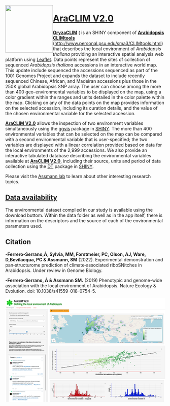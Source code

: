 [<img align="left" width="150" height="150" src="https://github.com/CLIMtools/AraCLIM/blob/master/www/OryzaCLIMlogo.png">]("OryzaCLIM")

# [AraCLIM V2.0](https://gramene.org/CLIMtools// "OryzaCLIM")
[**OryzaCLIM**](https://gramene.org/CLIMtools//) ( is an SHINY component of [**Arabidopsis CLIMtools**](http://www.CLIMtools.org) (http://www.personal.psu.edu/sma3/CLIMtools.html) that describes the local environment of *Arabidopsis thaliana* providing an interactive spatial analysis web platform using [Leaflet](https://rstudio.github.io/leaflet/shiny.html). Data points represent the sites of collection of sequenced *Arabidopsis thaliana* accessions in an interactive world map. This update include sequenced the accessions sequenced as part of the 1001 Genomes Project and expands the dataset to include recently sequenced Chinese, African, and Madeiran accessions plus those in the 250K global Arabidopsis SNP array. The user can choose among the more than 400 geo-environmental variables to be displayed on the map, using a color gradient within the ranges and units detailed in the color palette within the map. Clicking on any of the data points on the map provides information on the selected accession, including its curation details, and the value of the chosen environmental variable for the selected accession.

[**AraCLIM V2.0**](https://gramene.org/CLIMtools/arabidopsis_v2.0/AraCLIM-V2/) allows  the inspection of two environment variables simultaneously using the [ggvis](https://ggvis.rstudio.com/interactivity.html)  package in [SHINY](https://shiny.rstudio.com/). The more than 400 environmental variables that can be selected on the map can be compared with a second environmental variable that is user-specified; the two variables are displayed with a linear correlation provided based on data for the local environments of the 2,999 accessions. We also provide an interactive tabulated database describing the environmental variables available at [**AraCLIM V2.0**](https://rstudio.aws.science.psu.edu:3838/aaf11/AraCLIM/), including their source, units and period of data collection using the [DT](https://rstudio.github.io/DT/) package in [SHINY](https://shiny.rstudio.com/). 

Please visit the [Assmann lab](http://www.personal.psu.edu/sma3/) to learn about other interesting research topics.

## [Data availability](https://github.com/CLIMtools/AraCLIM-V2/tree/master/data)

The environmental dataset compiled in our study is available using the download buttom. Within the data folder as well as in the app itself, there is information on the descriptors and the source of each of the environmental parameters used. 

## Citation
**-Ferrero‑Serrano,Á, Sylvia, MM, Forstmeier, PC, Olson, AJ, Ware, D,Bevilacqua, PC & Assmann, SM** (2022). Experimental demonstration and pan‑structurome prediction of climate‑associated riboSNitches in Arabidopsis. Under review in Genome Biology.

**-Ferrero-Serrano, Á & Assmann SM.** (2019) Phenotypic and genome-wide association with the local environment of Arabidopsis. Nature Ecology & Evolution. doi: 10.1038/s41559-018-0754-5.


[<img align="left" src="https://github.com/CLIMtools/AraCLIM-V2/blob/main/www/Screen_Shot.png">](https://gramene.org/CLIMtools/arabidopsis_v2.0/AraCLIM-V2 "AraCLIM")
